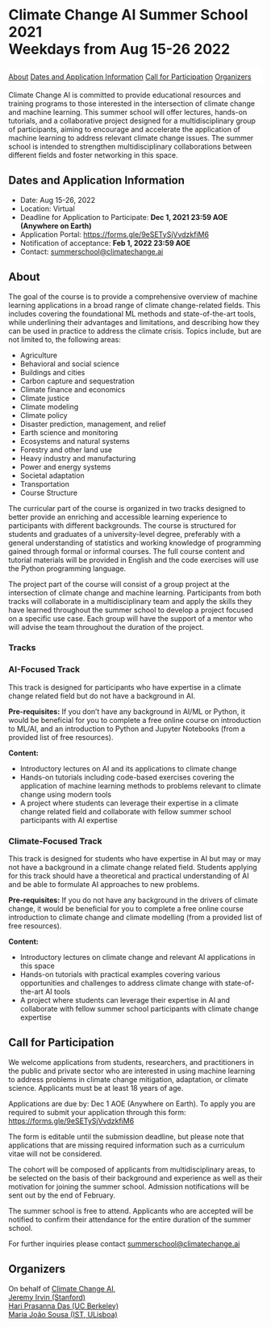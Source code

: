 <h1>Climate Change AI Summer School 2021<br> Weekdays from Aug 15-26 2022</h1>

<div class='buttons' id='sticky-nav'>
  <a class='button' href='#about'>About</a>
  <a class='button' href='#dates-and-application-information'>Dates and Application Information</a>
  <a class='button' href='#call-for-participation'>Call for Participation</a>
  <a class='button' href='#organizers'>Organizers</a>
</div>

Climate Change AI is committed to provide educational resources and training programs to those interested in the intersection of climate change and machine learning. This summer school will offer lectures, hands-on tutorials, and a collaborative project designed for a multidisciplinary group of participants, aiming to encourage and accelerate the application of machine learning to address relevant climate change issues. The summer school is intended to strengthen multidisciplinary collaborations between different fields and foster networking in this space. 

## Dates and Application Information
- Date: Aug 15-26, 2022
- Location: Virtual
- Deadline for Application to Participate: <b>Dec 1, 2021 23:59 AOE (Anywhere on Earth)</b>
- Application Portal: <https://forms.gle/9eSETySjVvdzkfiM6>
- Notification of acceptance: <b>Feb 1, 2022 23:59 AOE</b>
- Contact: <summerschool@climatechange.ai>

## About

The goal of the course is to provide a comprehensive overview of machine learning applications in a broad range of climate change-related fields. This includes covering  the foundational ML methods and state-of-the-art tools, while underlining their advantages and limitations, and describing how they can be used in practice to address the climate crisis. Topics include, but are not limited to, the following areas:
  - Agriculture 
  - Behavioral and social science
  - Buildings and cities
  - Carbon capture and sequestration
  - Climate finance and economics
  - Climate justice
  - Climate modeling
  - Climate policy
  - Disaster prediction, management, and relief
  - Earth science and monitoring
  - Ecosystems and natural systems
  - Forestry and other land use
  - Heavy industry and manufacturing
  - Power and energy systems
  - Societal adaptation
  - Transportation
  - Course Structure

The curricular part of the course is organized in two tracks designed to better provide an enriching and accessible learning experience to participants with different backgrounds. The course is structured for students and graduates of a university-level degree, preferably with a general understanding of statistics and working knowledge of programming gained through formal or informal courses. The full course content and tutorial materials will be provided in English and the code exercises will use the Python programming language. 

The project part of the course will consist of a group project at the intersection of climate change and machine learning. Participants from both tracks will collaborate in a multidisciplinary team and apply the skills they have learned throughout the summer school to develop a project focused on a specific use case. Each group will have the support of a mentor who will advise the team throughout the duration of the project.

### Tracks 
### AI-Focused Track
This track is designed for participants who have expertise in a climate change related field but do not have a background in AI. 

**Pre-requisites:** If you don’t have any background in AI/ML or Python, it would be beneficial for you to complete a free online course on introduction to ML/AI, and an introduction to Python and Jupyter Notebooks (from a provided list of free resources).

**Content:**
  - Introductory lectures on AI and its applications to climate change
  - Hands-on tutorials including code-based exercises covering the application of machine learning methods to problems relevant to climate change using modern tools
  - A project where students can leverage their expertise in a climate change related field and collaborate with fellow summer school participants with AI expertise

### Climate-Focused Track
This track is designed for students who have expertise in AI but may or may not have a background in a climate change related field. Students applying for this track should have a theoretical and practical understanding of AI and be able to formulate AI approaches  to  new problems.
 
**Pre-requisites:** If you do not have any background in the drivers of climate change, it would be beneficial for you to complete a free online course introduction to climate change and climate modelling (from a provided list of free resources).
 
**Content:**
   - Introductory lectures on climate change and relevant AI applications in this space
   - Hands-on tutorials with practical examples covering various opportunities and challenges to address climate change with state-of-the-art AI tools
   - A project where students can leverage their expertise in AI and collaborate with fellow summer school participants  with climate change expertise


## Call for Participation

We welcome applications from students, researchers, and practitioners in the public and private sector who are interested in using machine learning to address problems in climate change mitigation, adaptation, or climate science. Applicants must be at least 18 years of age. 
 
Applications are due by: Dec 1 AOE (Anywhere on Earth). To apply you are required to submit your application through this form:
https://forms.gle/9eSETySjVvdzkfiM6

The form is editable until the submission deadline, but please note that applications that are missing required information such as a curriculum vitae will not be considered.

The cohort will be composed of applicants from multidisciplinary areas, to be selected on the basis of their background and experience as well as their motivation for joining the summer school.  Admission notifications will be sent out by the end of February. 

The summer school is free to attend. Applicants who are accepted will be notified to confirm their attendance for the entire duration of the summer school.

For further inquiries please contact summerschool@climatechange.ai

## Organizers

On behalf of [Climate Change AI](https://www.climatechange.ai/),<br>
[Jeremy Irvin (Stanford)](https://jirvin16.github.io/)<br>
[Hari Prasanna Das (UC Berkeley)](http://hariprasanna.com/)<br>
[Maria João Sousa (IST, ULisboa)](https://www.linkedin.com/in/mariajoaosousa/)<br>

<!-- ## FAQ

### Eligibility

_Q: Does my institution qualify as an "accredited university or academic research institution" under the eligibility criteria of this grant?_<br>
A: For the purposes of this grant, we consider any officially-recognized non-profit academic institution with faculty to be an "accredited university or academic research institution," and therefore eligible to be a lead institution on a proposal. If you’re unsure as to whether your institution qualifies under these criteria, feel free to email us at <grants@climatechange.ai>.

_Q: I am from a US national lab. Does this count as an eligible "academic research institution"?_<br>
A: US national labs and federally funded research and development centers (FFRDCs) are unfortunately not eligible to be the lead institution on a proposal.

_Q: I am from an eligible “accredited university or academic research institution” as defined above and hold a post-PhD research position at that institution, but am not technically considered either a postdoc or faculty member. Am I eligible to be a PI?_<br>
A: Yes. Anyone at an eligible lead institution as defined above who holds a post-PhD research position of postdoctoral level or above, and is allowed by their institution to hold grants, is eligible to apply as a PI. -->

<!-- ## Sponsors

### Supported By
 -->
<!-- <div class='logo-wrapper'>
  <img src='/images/innovation_grants_partners_logo.png'>
</div> -->

<!-- ### Fiscal Sponsor

<div class='logo-wrapper'>
  <img src='/images/future_earth.png'>
</div>
 -->
<style>
:root {
  --sticky-nav-height: 59px;
}

.logo-wrapper img {
    width: 24rem;
    max-width: 100%;
    margin: 0 auto;
    display: block;
}

@media screen and (min-width: 651px) {
  #sticky-nav {
    position: -webkit-sticky;
    position: sticky;
    background: white;
    width: 100%;
    z-index: 1;
    padding-top: 10px;
    padding-bottom: 5px;
  }
}

@media screen and (min-width: 1024px) {
  #sticky-nav {
    top: var(--navbar-height-normal);
  }

  h1, h2, h3 {
    scroll-margin-top: calc(var(--navbar-height-normal) + var(--sticky-nav-height));
    scroll-snap-margin-top: calc(var(--navbar-height-normal) + var(--sticky-nav-height));
  }
}

@media screen and (min-width: 651px) and (max-width: 1023px) {
  #sticky-nav {
    top: var(--navbar-height-mobile);
  }

  h1, h2, h3 {
    scroll-margin-top: calc(var(--navbar-height-mobile) + var(--sticky-nav-height));
    scroll-snap-margin-top: calc(var(--navbar-height-mobile) + var(--sticky-nav-height));
  }
}
</style>

<script>
$(document).ready(() => {
  const $stickyNav = $('#sticky-nav');

  $('#content h2').each((i, h2) => {
    $stickyNav.append(`<a class='button' href="#${h2.id}">${h2.innerText}</a>`);
  });

  document.documentElement.style.setProperty('--sticky-nav-height', `${$stickyNav.outerHeight()}px`);

  $(window).on("resize orientationchange", () => {
    document.documentElement.style.setProperty('--sticky-nav-height', `${$stickyNav.outerHeight()}px`);
  });

  // Fix an issue where the sticky nav covers the <h> element when visiting the
  // anchor link directly from a URL
  if ($(location.hash).length) {
    setTimeout(() => {
      $(location.hash)[0].scrollIntoView();
    }, 1);
  }
});
</script>
